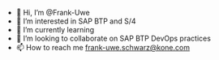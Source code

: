 - 👋 Hi, I’m @Frank-Uwe
- 👀 I’m interested in SAP BTP and S/4 
- 🌱 I’m currently learning 
- 💞️ I’m looking to collaborate on SAP BTP DevOps practices
- 📫 How to reach me frank-uwe.schwarz@kone.com


